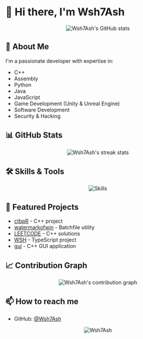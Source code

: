 # 👋 Hi there, I'm Wsh7Ash

<div align="center">
  <img src="https://github-readme-stats.vercel.app/api?username=Wsh7Ash&show_icons=true&theme=radical" alt="Wsh7Ash's GitHub stats" />
</div>

## 🚀 About Me
I'm a passionate developer with expertise in:
- C++
- Assembly
- Python
- Java
- JavaScript
- Game Development (Unity & Unreal Engine)
- Software Development
- Security & Hacking

## 📊 GitHub Stats
<div align="center">
  <img src="https://github-readme-streak-stats.herokuapp.com/?user=Wsh7Ash&theme=radical" alt="Wsh7Ash's streak stats" />
</div>

## 🛠️ Skills & Tools
<div align="center">
  <img src="https://skillicons.dev/icons?i=cpp,py,java,js,unity,unreal,git,github" alt="Skills" />
</div>

## 🌟 Featured Projects
- [ctbpR](https://github.com/Wsh7Ash/ctbpR) - C++ project
- [watermarkofwin](https://github.com/Wsh7Ash/watermarkofwin) - Batchfile utility
- [LEETCODE](https://github.com/Wsh7Ash/LEETCODE) - C++ solutions
- [WSH](https://github.com/Wsh7Ash/WSH) - TypeScript project
- [gui](https://github.com/Wsh7Ash/gui) - C++ GUI application

## 📈 Contribution Graph
<div align="center">
  <img src="https://github-readme-activity-graph.vercel.app/graph?username=Wsh7Ash&theme=radical" alt="Wsh7Ash's contribution graph" />
</div>

## 📫 How to reach me
- GitHub: [@Wsh7Ash](https://github.com/Wsh7Ash)

<div align="center">
  <img src="https://komarev.com/ghpvc/?username=Wsh7Ash&label=Profile%20views&color=0e75b6&style=flat" alt="Wsh7Ash" />
</div> 
